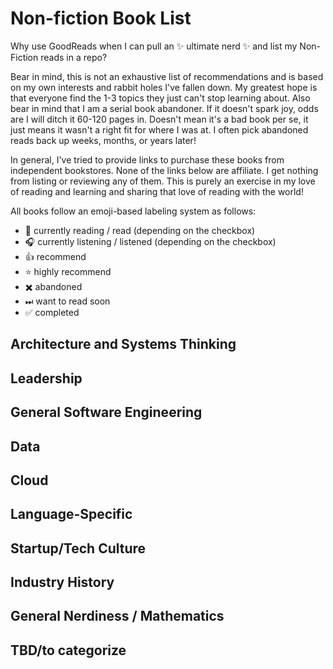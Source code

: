 # Non-fiction Book List

Why use GoodReads when I can pull an ✨ ultimate nerd ✨ and list my Non-Fiction reads in a repo?

Bear in mind, this is not an exhaustive list of recommendations and is based on my own interests and rabbit holes I've fallen down.  My greatest hope is that everyone find the 1-3 topics they just can't stop learning about.  Also bear in mind that I am a serial book abandoner.  If it doesn't spark joy, odds are I will ditch it 60-120 pages in.  Doesn't mean it's a bad book per se, it just means it wasn't a right fit for where I was at.  I often pick abandoned reads back up weeks, months, or years later!

In general, I've tried to provide links to purchase these books from independent bookstores.  None of the links below are affiliate.  I get nothing from listing or reviewing any of them.  This is purely an exercise in my love of reading and learning and sharing that love of reading with the world!

All books follow an emoji-based labeling system as follows:
- 📖 currently reading / read (depending on the checkbox)
- 🎧️ currently listening / listened (depending on the checkbox)
- 👍️ recommend
- ⭐️ highly recommend
- ✖️ abandoned
- ⏭ want to read soon
- ✅ completed

## Architecture and Systems Thinking

## Leadership

## General Software Engineering

## Data

## Cloud

## Language-Specific

## Startup/Tech Culture

## Industry History

## General Nerdiness / Mathematics

## TBD/to categorize
